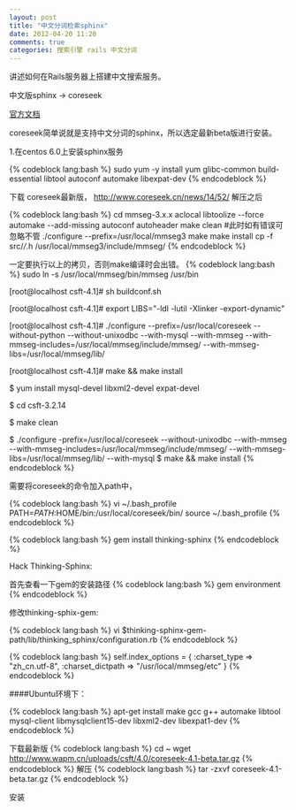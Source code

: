 ```yaml
---
layout: post
title: "中文分词检索sphinx"
date: 2012-04-20 11:20
comments: true
categories: 搜索引擎 rails 中文分词
---
```

讲述如何在Rails服务器上搭建中文搜索服务。
<!--more-->
中文版sphinx -> coreseek

[官方文档](http://www.coreseek.cn/docs/coreseek_4.1-sphinx_2.0.1-beta.html)

coreseek简单说就是支持中文分词的sphinx，所以选定最新beta版进行安装。


1.在centos 6.0上安装sphinx服务

{% codeblock lang:bash %}
sudo yum -y install yum glibc-common build-essential libtool autoconf automake libexpat-dev
{% endcodeblock %}


下载 coreseek最新版， http://www.coreseek.cn/news/14/52/
解压之后

{% codeblock lang:bash %}
cd mmseg-3.x.x
aclocal
libtoolize --force
automake --add-missing
autoconf
autoheader
make clean #此时如有错误可忽略不管
./configure --prefix=/usr/local/mmseg3
make
make install
cp -f src/*/*.h /usr/local/mmseg3/include/mmseg/
{% endcodeblock %}

一定要执行以上的拷贝，否则make编译时会出错。
{% codeblock lang:bash %}
sudo ln -s /usr/local/mmseg/bin/mmseg /usr/bin

[root@localhost csft-4.1]# sh buildconf.sh 

[root@localhost csft-4.1]# export LIBS="-ldl -lutil -Xlinker -export-dynamic"

[root@localhost csft-4.1]# ./configure --prefix=/usr/local/coreseek --without-python --without-unixodbc --with-mysql --with-mmseg --with-mmseg-includes=/usr/local/mmseg/include/mmseg/ --with-mmseg-libs=/usr/local/mmseg/lib/

[root@localhost csft-4.1]# make && make install

$ yum install mysql-devel libxml2-devel expat-devel

$ cd csft-3.2.14

$ make clean

$ ./configure -prefix=/usr/local/coreseek  --without-unixodbc --with-mmseg --with-mmseg-includes=/usr/local/mmseg/include/mmseg/ --with-mmseg-libs=/usr/local/mmseg/lib/ --with-mysql
$ make && make install
{% endcodeblock %}

需要将coreseek的命令加入path中，

{% codeblock lang:bash %}
vi ~/.bash_profile
PATH=$PATH:$HOME/bin:/usr/local/coreseek/bin/
source ~/.bash_profile
{% endcodeblock %}

{% codeblock lang:bash %}
gem install thinking-sphinx
{% endcodeblock %}


Hack Thinking-Sphinx:

首先查看一下gem的安装路径
{% codeblock lang:bash %}
gem environment
{% endcodeblock %}

修改thinking-sphix-gem:

{% codeblock lang:bash %}
vi $thinking-sphinx-gem-path/lib/thinking_sphinx/configuration.rb 
{% endcodeblock %}

{% codeblock lang:bash %}
self.index_options   = {
  :charset_type => "zh_cn.utf-8",
  :charset_dictpath => "/usr/local/mmseg/etc"
}
{% endcodeblock %}


####Ubuntu环境下：

{% codeblock lang:bash %}
apt-get install make gcc g++ automake libtool mysql-client libmysqlclient15-dev   libxml2-dev libexpat1-dev
{% endcodeblock %}

下载最新版
{% codeblock lang:bash %}
cd ~
wget http://www.wapm.cn/uploads/csft/4.0/coreseek-4.1-beta.tar.gz
{% endcodeblock %}
解压
{% codeblock lang:bash %}
tar -zxvf coreseek-4.1-beta.tar.gz
{% endcodeblock %}

安装

